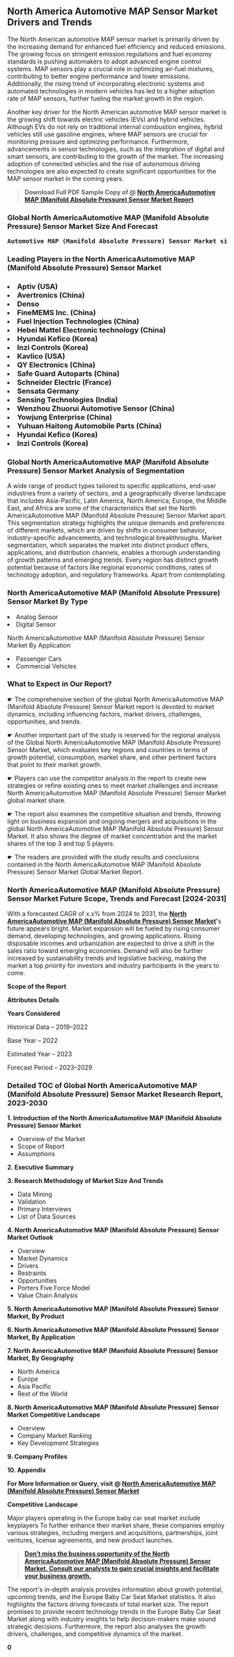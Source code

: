 <p><h2>North America Automotive MAP Sensor Market Drivers and Trends</h2><p>The North American automotive MAP sensor market is primarily driven by the increasing demand for enhanced fuel efficiency and reduced emissions. The growing focus on stringent emission regulations and fuel economy standards is pushing automakers to adopt advanced engine control systems. MAP sensors play a crucial role in optimizing air-fuel mixtures, contributing to better engine performance and lower emissions. Additionally, the rising trend of incorporating electronic systems and automated technologies in modern vehicles has led to a higher adoption rate of MAP sensors, further fueling the market growth in the region.</p><p>Another key driver for the North American automotive MAP sensor market is the growing shift towards electric vehicles (EVs) and hybrid vehicles. Although EVs do not rely on traditional internal combustion engines, hybrid vehicles still use gasoline engines, where MAP sensors are crucial for monitoring pressure and optimizing performance. Furthermore, advancements in sensor technologies, such as the integration of digital and smart sensors, are contributing to the growth of the market. The increasing adoption of connected vehicles and the rise of autonomous driving technologies are also expected to create significant opportunities for the MAP sensor market in the coming years.</p></p><blockquote id="" class=""><strong>Download Full PDF Sample Copy of @&nbsp;<a href="https://www.verifiedmarketreports.com/download-sample/?rid=52117&utm_source=GitHub-Jan&utm_medium=264" target="_blank">North AmericaAutomotive MAP (Manifold Absolute Pressure) Sensor Market Report</a>&nbsp;&nbsp;</strong></blockquote><h3 id="" class=""><strong>Global&nbsp;North AmericaAutomotive MAP (Manifold Absolute Pressure) Sensor Market Size And Forecast</strong></h3><pre class="reader-text-block__code-block"><strong>Automotive MAP (Manifold Absolute Pressure) Sensor Market size was valued at USD 4.5 Billion in 2022 and is projected to reach USD 6.8 Billion by 2030, growing at a CAGR of 6.5% from 2024 to 2030.</strong></pre><h3 id="" class="">Leading Players in the&nbsp;North AmericaAutomotive MAP (Manifold Absolute Pressure) Sensor Market</h3><h3 class=""></Li><Li>Aptiv (USA)</Li><Li> Avertronics (China)</Li><Li> Denso</Li><Li> FineMEMS Inc. (China)</Li><Li> Fuel Injection Technologies (China)</Li><Li> Hebei Mattel Electronic technology (China)</Li><Li> Hyundai Kefico (Korea)</Li><Li> Inzi Controls (Korea)</Li><Li> Kavlico (USA)</Li><Li> QY Electronics (China)</Li><Li> Safe Guard Autoparts (China)</Li><Li> Schneider Electric (France)</Li><Li> Sensata Germany</Li><Li> Sensing Technologies (India)</Li><Li> Wenzhou Zhuorui Automotive Sensor (China)</Li><Li> Yowjung Enterprise (China)</Li><Li> Yuhuan Haitong Automobile Parts (China)</Li><Li> Hyundai Kefico (Korea)</Li><Li> Inzi Controls (Korea)</h3><h3 id="" class="">Global&nbsp;North AmericaAutomotive MAP (Manifold Absolute Pressure) Sensor Market Analysis of Segmentation</h3><p id="" class="">A wide range of product types tailored to specific applications, end-user industries from a variety of sectors, and a geographically diverse landscape that includes Asia-Pacific, Latin America, North America, Europe, the Middle East, and Africa are some of the characteristics that set the North AmericaAutomotive MAP (Manifold Absolute Pressure) Sensor Market apart. This segmentation strategy highlights the unique demands and preferences of different markets, which are driven by shifts in consumer behavior, industry-specific advancements, and technological breakthroughs. Market segmentation, which separates the market into distinct product offers, applications, and distribution channels, enables a thorough understanding of growth patterns and emerging trends. Every region has distinct growth potential because of factors like regional economic conditions, rates of technology adoption, and regulatory frameworks. Apart from contemplating</p><h3 id="" class="">North AmericaAutomotive MAP (Manifold Absolute Pressure) Sensor Market&nbsp;By Type</h3><p></Li><Li>Analog Sensor</Li><Li> Digital Sensor</p><div class="" data-test-id=""><p>North AmericaAutomotive MAP (Manifold Absolute Pressure) Sensor Market&nbsp;By Application</p></div><p class=""></Li><Li>Passenger Cars</Li><Li> Commercial Vehicles</p><div class="" data-test-id=""><h3><span class="">What to Expect in Our Report?</span></h3></div><div class="" data-test-id=""><p><span class="">☛ The comprehensive section of the global North AmericaAutomotive MAP (Manifold Absolute Pressure) Sensor Market report is devoted to market dynamics, including influencing factors, market drivers, challenges, opportunities, and trends.</span></p></div><div class="" data-test-id=""><p><span class="">☛ Another important part of the study is reserved for the regional analysis of the Global North AmericaAutomotive MAP (Manifold Absolute Pressure) Sensor Market, which evaluates key regions and countries in terms of growth potential, consumption, market share, and other pertinent factors that point to their market growth.</span></p></div><div class="" data-test-id=""><p><span class="">☛ Players can use the competitor analysis in the report to create new strategies or refine existing ones to meet market challenges and increase North AmericaAutomotive MAP (Manifold Absolute Pressure) Sensor Market global market share.</span></p></div><div class="" data-test-id=""><p><span class="">☛ The report also examines the competitive situation and trends, throwing light on business expansion and ongoing mergers and acquisitions in the global North AmericaAutomotive MAP (Manifold Absolute Pressure) Sensor Market. It also shows the degree of market concentration and the market shares of the top 3 and top 5 players.</span></p></div><div class="" data-test-id=""><p><span class="">☛ The readers are provided with the study results and conclusions contained in the North AmericaAutomotive MAP (Manifold Absolute Pressure) Sensor Market Global Market Report.</span></p></div><div class="" data-test-id=""><h3><span class="">North AmericaAutomotive MAP (Manifold Absolute Pressure) Sensor Market Future Scope, Trends and Forecast [2024-2031]</span></h3></div><div class="" data-test-id=""><p><span class="">With a forecasted CAGR of x.x% from 2024 to 2031, the <strong><a href="https://www.verifiedmarketreports.com/download-sample/?rid=52117&utm_source=GitHub-Jan&utm_medium=264" target="_blank">North AmericaAutomotive MAP (Manifold Absolute Pressure) Sensor Market</a>'</strong>s future appears bright. Market expansion will be fueled by rising consumer demand, developing technologies, and growing applications. Rising disposable incomes and urbanization are expected to drive a shift in the sales ratio toward emerging economies. Demand will also be further increased by sustainability trends and legislative backing, making the market a top priority for investors and industry participants in the years to come.</span></p><p id="ember66" class="ember-view reader-text-block__paragraph"><strong>Scope of the Report</strong></p><p id="ember67" class="ember-view reader-text-block__paragraph"><strong>Attributes Details</strong></p><p id="ember68" class="ember-view reader-text-block__paragraph"><strong>Years Considered</strong></p><p id="ember69" class="ember-view reader-text-block__paragraph">Historical Data &ndash; 2019&ndash;2022</p><p id="ember70" class="ember-view reader-text-block__paragraph">Base Year &ndash; 2022</p><p id="ember71" class="ember-view reader-text-block__paragraph">Estimated Year &ndash; 2023</p><p id="ember72" class="ember-view reader-text-block__paragraph">Forecast Period &ndash; 2023&ndash;2029</p></div><h3 id="" class="">Detailed TOC of Global North AmericaAutomotive MAP (Manifold Absolute Pressure) Sensor Market Research Report, 2023-2030</h3><p id="" class=""><strong>1. Introduction of the North AmericaAutomotive MAP (Manifold Absolute Pressure) Sensor Market</strong></p><ul><li>Overview of the Market</li><li>Scope of Report</li><li>Assumptions</li></ul><p id="" class=""><strong>2. Executive Summary</strong></p><p id="" class=""><strong>3. Research Methodology of Market Size And Trends</strong></p><ul><li>Data Mining</li><li>Validation</li><li>Primary Interviews</li><li>List of Data Sources</li></ul><p id="" class=""><strong>4. North AmericaAutomotive MAP (Manifold Absolute Pressure) Sensor Market Outlook</strong></p><ul><li>Overview</li><li>Market Dynamics</li><li>Drivers</li><li>Restraints</li><li>Opportunities</li><li>Porters Five Force Model</li><li>Value Chain Analysis</li></ul><p id="" class=""><strong>5. North AmericaAutomotive MAP (Manifold Absolute Pressure) Sensor Market, By Product</strong></p><p id="" class=""><strong>6. North AmericaAutomotive MAP (Manifold Absolute Pressure) Sensor Market, By Application</strong></p><p id="" class=""><strong>7. North AmericaAutomotive MAP (Manifold Absolute Pressure) Sensor Market, By Geography</strong></p><ul><li>North America</li><li>Europe</li><li>Asia Pacific</li><li>Rest of the World</li></ul><p id="" class=""><strong>8. North AmericaAutomotive MAP (Manifold Absolute Pressure) Sensor Market Competitive Landscape</strong></p><ul><li>Overview</li><li>Company Market Ranking</li><li>Key Development Strategies</li></ul><p id="" class=""><strong>9. Company Profiles</strong></p><p id="" class=""><strong>10. Appendix</strong></p><p><strong>For More Information or Query, visit&nbsp;@ <a href="https://www.verifiedmarketreports.com/product/global-automotive-map-manifold-absolute-pressure-sensor-market-2019-by-manufacturers-regions-type-and-application-forecast-to-2024/" target="_blank">North AmericaAutomotive MAP (Manifold Absolute Pressure) Sensor Market</a></strong></p><p id="ember61" class="ember-view reader-text-block__paragraph"><strong>Competitive Landscape</strong></p><p id="ember62" class="ember-view reader-text-block__paragraph">Major players operating in the Europe baby car seat market include keyplayers To further enhance their market share, these companies employ various strategies, including mergers and acquisitions, partnerships, joint ventures, license agreements, and new product launches.</p><blockquote id="ember63" class="ember-view reader-text-block__blockquote"><strong><a href="https://www.verifiedmarketreports.com/download-sample/?rid=52117&utm_source=GitHub-Jan&utm_medium=264" target="_blank">Don&rsquo;t miss the business opportunity of the North AmericaAutomotive MAP (Manifold Absolute Pressure) Sensor Market. Consult our analysts to gain crucial insights and facilitate your business growth.</a></strong></blockquote><p id="ember64" class="ember-view reader-text-block__paragraph">The report's in-depth analysis provides information about growth potential, upcoming trends, and the Europe Baby Car Seat Market statistics. It also highlights the factors driving forecasts of total market size. The report promises to provide recent technology trends in the Europe Baby Car Seat Market along with industry insights to help decision-makers make sound strategic decisions. Furthermore, the report also analyses the growth drivers, challenges, and competitive dynamics of the market.</p><p class="ember-view reader-text-block__paragraph"><strong>0</strong></p>
